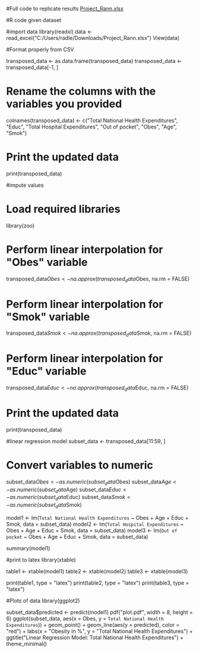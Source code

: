 #Full code to replicate results
[Project_Rann.xlsx](https://github.com/bradley-rann/DScourseS23/files/11447750/Project_Rann.xlsx)

#R code given dataset

#import data
library(readxl)
data <- read_excel("C:/Users/radle/Downloads/Project_Rann.xlsx")
View(data)

#Format properly from CSV

transposed_data <- as.data.frame(transposed_data)
transposed_data <- transposed_data[-1, ]


# Rename the columns with the variables you provided
colnames(transposed_data) <- c("Total National Health Expenditures", "Educ", "Total Hospital Expenditures", "Out of pocket", "Obes", "Age", "Smok")

# Print the updated data
print(transposed_data)

#impute values

# Load required libraries
library(zoo)

# Perform linear interpolation for "Obes" variable
transposed_data$Obes <- na.approx(transposed_data$Obes, na.rm = FALSE)

# Perform linear interpolation for "Smok" variable
transposed_data$Smok <- na.approx(transposed_data$Smok, na.rm = FALSE)

# Perform linear interpolation for "Educ" variable
transposed_data$Educ <- na.approx(transposed_data$Educ, na.rm = FALSE)

# Print the updated data
print(transposed_data)


#linear regression model
subset_data <- transposed_data[11:59, ]
# Convert variables to numeric
subset_data$Obes <- as.numeric(subset_data$Obes)
subset_data$Age <- as.numeric(subset_data$Age)
subset_data$Educ <- as.numeric(subset_data$Educ)
subset_data$Smok <- as.numeric(subset_data$Smok)



model1 <- lm(`Total National Health Expenditures` ~ Obes + Age + Educ + Smok, data = subset_data)
model2 <- lm(`Total Hospital Expenditures` ~ Obes + Age + Educ + Smok, data = subset_data)
model3 <- lm(`Out of pocket` ~ Obes + Age + Educ + Smok, data = subset_data)

summary(model1)

#print to latex
library(xtable)

table1 <- xtable(model1)
table2 <- xtable(model2)
table3 <- xtable(model3)

print(table1, type = "latex")
print(table2, type = "latex")
print(table3, type = "latex")


#Plots of data
library(ggplot2)

subset_data$predicted <- predict(model1)
pdf("plot.pdf", width = 8, height = 6)
ggplot(subset_data, aes(x = Obes, y = `Total National Health Expenditures`)) +
  geom_point() +
  geom_line(aes(y = predicted), color = "red") +
  labs(x = "Obesity in %", y = "Total National Health Expenditures") +
  ggtitle("Linear Regression Model: Total National Health Expenditures") +
  theme_minimal()
